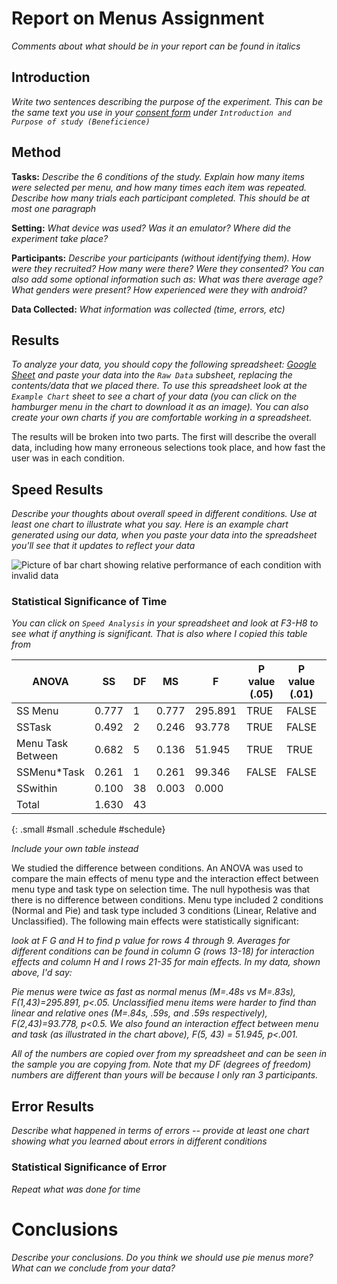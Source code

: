 # Report on Menus Assignment

*Comments about what should be in your report can be found in italics*

## Introduction
*Write two sentences describing the purpose of the experiment. This
can be the same text you use in your [consent form](consent) under
`Introduction and Purpose of study (Beneficience)`*

## Method
**Tasks:** *Describe the 6 conditions of the study. Explain how many
items were selected per menu, and how many times each item was
repeated. Describe how many trials each participant completed. This
should be at most one paragraph*

**Setting:** *What device was used? Was it an emulator? Where did the
experiment take place?*

**Participants:** *Describe your participants (without identifying
them). How were they recruited? How many were there? Were
they consented? You can also add
some optional information such as: What was there average age? What
genders were present? How experienced were they with android?* 

**Data Collected:** *What information was collected (time, errors,
etc)*

## Results

*To analyze your data, you should copy the following spreadsheet:
[Google Sheet](https://docs.google.com/spreadsheets/d/1ANFrhla6JEZuKXNWjY6ccPAd5ZeZu7SF1rJd3Awu4_s/edit)
and paste your data into the `Raw Data` subsheet, replacing the
contents/data that we placed there. To use this spreadsheet look at
the `Example Chart` sheet to see a chart of your data (you can click on
the hamburger menu in the chart to download it as an image).  You can
also create your own charts if you are 
comfortable working in a spreadsheet.*

The results will be broken into two parts. The first will describe the
overall data, including how many erroneous selections took place, and
how fast the user was in each condition.

## Speed Results

*Describe your thoughts about overall speed in different
conditions. Use at least one chart to illustrate what you say. Here is
an example chart generated using our data, when you paste your data
into the spreadsheet you'll see that it updates to reflect your data* 

![Picture of bar chart showing relative performance of each condition
with invalid data ](menus-img/time-chart.png)

### Statistical Significance of Time

*You can click on `Speed Analysis` in your spreadsheet and look at F3-H8 to see what if anything is
significant. That is also where I copied this table from*

| ANOVA             | SS     | DF | MS    | F      | P value (.05) | P value (.01) | P value (.001) |
|-------------------|--------|----|-------|--------|---------------|---------------|----------------|
| SS Menu           | 0.777  | 1  | 0.777 | 295.891 | TRUE          | FALSE         | FALSE          |
| SSTask            | 0.492  | 2  | 0.246 | 93.778 | TRUE          | FALSE         | FALSE          |
| Menu Task Between | 0.682  | 5  | 0.136 | 51.945  | TRUE          | TRUE          | TRUE           |
| SSMenu*Task       | 0.261 | 1  | 0.261 | 99.346 | FALSE         | FALSE         | FALSE          |
| SSwithin          | 0.100  | 38 | 0.003  | 0.000  |               |               |                |
| Total             | 1.630  | 43 |       |        |               |               |                |
{: .small #small .schedule #schedule}

*Include your own table instead*

We studied the difference between conditions.  An ANOVA was used to
compare the main effects of menu type and the interaction effect
between menu type and task type on selection time. The null hypothesis
was that there is no difference between conditions. Menu type included
2 conditions (Normal and Pie) and task type included 3 conditions
(Linear, Relative and Unclassified). The following main effects were
statistically significant: 

*look at F G and H to find p value for rows 4 through 9. Averages for
different conditions can be found in column G (rows 13-18) for
interaction effects and column H and I rows 21-35 for main effects. In
my data, shown above, I'd say:*

*Pie menus were twice as fast as normal menus (M=.48s vs M=.83s),
F(1,43)=295.891, p<.05. Unclassified menu items were harder to find
than linear and relative ones (M=.84s, .59s, and .59s respectively),
F(2,43)=93.778, p<0.5. We also found an interaction effect between menu and task (as
illustrated in the chart above), F(5, 43) = 51.945, p<.001.*

*All of the numbers are copied over from my spreadsheet and can be
seen in the sample you are copying from. Note that my DF (degrees of
freedom) numbers are different than yours will be because I only ran 3
participants.*

## Error Results

*Describe what happened in terms of errors -- provide at least one chart showing
what you learned about errors in different conditions* 

### Statistical Significance of Error

*Repeat what was done for time*

# Conclusions

*Describe your conclusions. Do you think we should use pie menus more?
What can we conclude from your data?*

